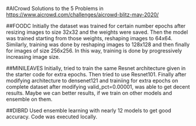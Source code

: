 #AICrowd
Solutions to the 5 Problems in https://www.aicrowd.com/challenges/aicrowd-blitz-may-2020/

##FOODC
Initially the dataset was trained for certain number epochs after resizing images to size 32x32 and the weights were saved. Then the model was trained starting from those weights, reshaping images to 64x64. Similarly, training was done by reshaping images to 128x128 and then finally for images of size 256x256. In this way, training is done by progressively increasing image size.

##MINILEAVES
Initially, tried to train the same Resnet architecture given in the starter code for extra epochs. Then tried to use Resnet101. Finally after modifying architecture to densenet121 and trainiing for extra epochs on complete dataset after modifying valid_pct=0.00001, was able to get decent results. Maybe we can better results, if we train on other models and ensemble on them.

##DIBRD
Used ensemble learning with nearly 12 models to get good accuracy. Code was executed locally.
